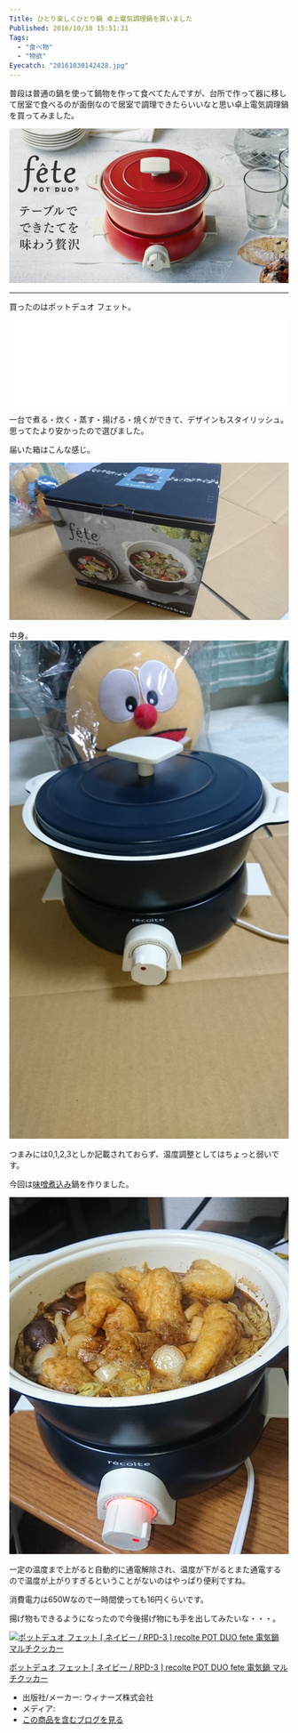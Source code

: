 ```yaml
---
Title: ひとり楽しくひとり鍋 卓上電気調理鍋を買いました
Published: 2016/10/30 15:51:31
Tags:
  - "食べ物"
  - "物欲"
Eyecatch: "20161030142428.jpg"
---
```

<p>普段は普通の鍋を使って鍋物を作って食べてたんですが、台所で作って器に移して居室で食べるのが面倒なので居室で調理できたらいいなと思い卓上電気調理鍋を買ってみました。</p>

<p><span itemscope itemtype="http://schema.org/Photograph"><img src="20161030142428.jpg" alt="f:id:Ovis:20161030142428j:plain" title="f:id:Ovis:20161030142428j:plain" class="hatena-fotolife" itemprop="image"></span></p>

***

<p>買ったのはポットデュオ フェット。</p>

<p><iframe src="//hatenablog-parts.com/embed?url=http%3A%2F%2Frecolte-jp.com%2Fproducts%2Fpot-duo-fete%2F" title="Pot Duo fête | Products | récolte" class="embed-card embed-webcard" scrolling="no" frameborder="0" style="display: block; width: 100%; height: 155px; max-width: 500px; margin: 10px 0px;"></iframe></p>

<p>一台で煮る・炊く・蒸す・揚げる・焼くができて、デザインもスタイリッシュ。思ってたより安かったので選びました。</p>

<p>届いた箱はこんな感じ。</p>

<p><span itemscope itemtype="http://schema.org/Photograph"><img src="20161029212320.jpg" alt="f:id:Ovis:20161029212320j:plain" title="f:id:Ovis:20161029212320j:plain" class="hatena-fotolife" itemprop="image"></span></p>

<p>中身。<br/>
<span itemscope itemtype="http://schema.org/Photograph"><img src="20161029212807.jpg" alt="f:id:Ovis:20161029212807j:plain" title="f:id:Ovis:20161029212807j:plain" class="hatena-fotolife" itemprop="image"></span></p>

<p>つまみには0,1,2,3としか記載されておらず、温度調整としてはちょっと弱いです。</p>

<p>今回は<a class="keyword" href="http://d.hatena.ne.jp/keyword/%CC%A3%C1%B9%BC%D1%B9%FE%A4%DF">味噌煮込み</a>鍋を作りました。</p>

<p><span itemscope itemtype="http://schema.org/Photograph"><img src="20161029231814.jpg" alt="f:id:Ovis:20161029231814j:plain" title="f:id:Ovis:20161029231814j:plain" class="hatena-fotolife" itemprop="image"></span></p>

<p>一定の温度まで上がると自動的に通電解除され、温度が下がるとまた通電するので温度が上がりすぎるということがないのはやっぱり便利ですね。</p>

<p>消費電力は650Wなので一時間使っても16円くらいです。</p>

<p>揚げ物もできるようになったので今後揚げ物にも手を出してみたいな・・・。</p>

<p><div class="hatena-asin-detail"><a href="http://www.amazon.co.jp/exec/obidos/ASIN/B01MF78210/ovis91-22/"><img src="http://ecx.images-amazon.com/images/I/41CA9a05C-L._SL160_.jpg" class="hatena-asin-detail-image" alt="ポットデュオ フェット [ ネイビー / RPD-3 ] recolte POT DUO fete 電気鍋 マルチクッカー" title="ポットデュオ フェット [ ネイビー / RPD-3 ] recolte POT DUO fete 電気鍋 マルチクッカー"></a><div class="hatena-asin-detail-info"><p class="hatena-asin-detail-title"><a href="http://www.amazon.co.jp/exec/obidos/ASIN/B01MF78210/ovis91-22/">ポットデュオ フェット [ ネイビー / RPD-3 ] recolte POT DUO fete 電気鍋 マルチクッカー</a></p><ul><li><span class="hatena-asin-detail-label">出版社/メーカー:</span> ウィナーズ株式会社</li><li><span class="hatena-asin-detail-label">メディア:</span> </li><li><a href="http://d.hatena.ne.jp/asin/B01MF78210/ovis91-22" target="_blank">この商品を含むブログを見る</a></li></ul></div><div class="hatena-asin-detail-foot"></div></div></p>
